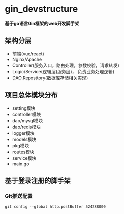 

# gin_devstructure









**基于go语言Gin框架的web开发脚手架**

## 架构分层

-   前端(vue/react)
-   Nginx/Apache
-   Controller(服务入口，路由处理，参数校验，请求转发)
-   Logic/Service(逻辑层(服务层)， 负责业务处理逻辑)
-   DAO.Reposttory(数据库存储相关实现)










## 项目总体模块分布
-   setting模块
-   controller模块
-   dao/mysql模块
-   dao/redis模块
-   logger模块
-   models模块
-   pkg模块
-   routes模块
-   service模块
-   main.go





## 基于登录注册的脚手架








### Git推送配置
`git config --global http.postBuffer 524288000`